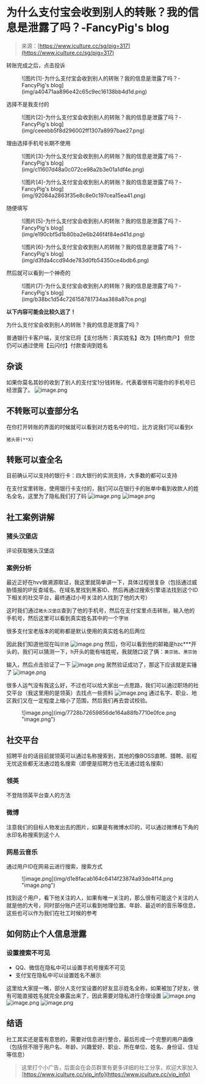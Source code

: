 <!--yml
category: 社会工程
date: 2022-11-10 10:30:20
-->

# 为什么支付宝会收到别人的转账？我的信息是泄露了吗？-FancyPig's blog

> 来源：[https://www.iculture.cc/sg/pig=317](https://www.iculture.cc/sg/pig=317)

转账完成之后，点击投诉

<figure class="wp-block-image size-full">![图片[1]-为什么支付宝会收到别人的转账？我的信息是泄露了吗？-FancyPig's blog](img/a40471aa896e42c65c9ec16138bb4d1d.png)</figure>

选择不是我支付的

<figure class="wp-block-image size-full">![图片[2]-为什么支付宝会收到别人的转账？我的信息是泄露了吗？-FancyPig's blog](img/ceeebb5f8d296002ff1307a8997bae27.png)</figure>

理由选择手机号长期不使用

<figure class="wp-block-image size-full">![图片[3]-为什么支付宝会收到别人的转账？我的信息是泄露了吗？-FancyPig's blog](img/c11607d48a0c072ce98a2b3e01a1df4e.png)</figure>

<figure class="wp-block-image size-full">![图片[4]-为什么支付宝会收到别人的转账？我的信息是泄露了吗？-FancyPig's blog](img/92084a2863f35e8c8e0c197cea15ea41.png)</figure>

随便填写

<figure class="wp-block-image size-full">![图片[5]-为什么支付宝会收到别人的转账？我的信息是泄露了吗？-FancyPig's blog](img/e190cbf5d1b80ba2e6b246f4f84ed41d.png)</figure>

<figure class="wp-block-image size-full">![图片[6]-为什么支付宝会收到别人的转账？我的信息是泄露了吗？-FancyPig's blog](img/d3fda4ccd94de783d0fb54350ce4bdb6.png)</figure>

然后就可以看到一个神奇的

<figure class="wp-block-image size-full">![图片[7]-为什么支付宝会收到别人的转账？我的信息是泄露了吗？-FancyPig's blog](img/b38bc1d54c726158781734aa388a87ce.png)</figure>

**以下内容可能会比较久远了！**

为什么支付宝会收到别人的转账？我的信息是泄露了吗？

普通银行卡客户端，支付宝已将【支付场所：真实姓名】改为【特约商户】
但您仍可以通过使用【云闪付】付款查询到姓名

## 杂谈

如果你莫名其妙的收到了别人的支付宝1分钱转账，代表着很有可能你的手机号已经泄露了。
![image.png](img/1f9063a10ea386ccf9aa5759371da750.png "image.png")

## 不转账可以查部分名

在你打开转账的界面的时候就可以看到对方姓名中的1位，比方说我们可以看到`X`

```
猪头哥(**X)
```

## 转账可以查全名

目前确认可以支持的银行卡：四大银行的实测支持，大多数的都可以支持

在支付宝里转账，使用银行卡支付的，我们可以在银行卡的账单中看到收款人的姓名全名，这里为了隐私我们打了码
![image.png](img/bfc02e6b5a69dbef60d0281b7d70bee2.png "image.png")
![image.png](img/192b4ee22396f88d1bc12d5dcc584a3c.png "image.png")

## 社工案例讲解

### 猪头汉堡店

评论获取猪头汉堡店

### 案例分析

最近正好在hvv做溯源取证，我这里就简单讲一下，具体过程很复杂（包括通过威胁情报的IP反查域名、在域名里找到黑客ID、然后再通过搜索引擎语法找到这个ID下相关的社交平台，最终通过小号关注的人找到了他的大号）

这时我们通过`猪头汉堡店`查到了他的手机号，然后在支付宝里点击转账，输入他的手机号，然后这里可以看到真实姓名其中的一个字`驰`

很多支付宝老版本的昵称都是默认使用的真实姓名的后两位

因此我们知道他现在叫`宗驰`
![image.png](img/b96a2aeee60f99aa81edce0acc8a2e4c.png "image.png")
然后，你可以看到他的邮箱是hzc***开头的，我们可以猜测一下，h开头的能有啥姓呢，我就随口说了俩：`黄宗驰`、`黑宗驰`

输入，然后点击验证了一下
![image.png](img/2144eb150458b209c63a19f64d5ae15d.png "image.png")
居然验证成功了，那这下应该就是实锤了
![image.png](img/e85b8ded2c6939a8ca7ca816e4d35a55.png "image.png")

很多人运气没有我这么好，不过也可以给大家出一点思路，我们可以通过职场的社交平台（我这里用的是领英）去找点一些资料
![image.png](img/72f131a6c4d78d1007df7a36a592efb9.png "image.png")
通过名字、职业、地区我们又在一定程度上缩小了范围，然后我们再去尝试校验。

<figure class="wp-block-image">![image.png](img/7728b72659856de164a88fb7710e0fce.png "image.png")</figure>

## 社交平台

招聘平台的话目前就领英可以通过名称搜索到，其他的像BOSS直聘、猎聘、前程无忧这些都无法通过姓名搜索（即便是招聘方也无法通过姓名搜索）

### 领英

不登陆领英平台查人的方法

### 微博

注意我们的目标人物发出去的图片，如果是有微博水印的，可以通过微博右下角的水印名称搜索到这个人

### 网易云音乐

通过用户ID在网易云进行搜索，搜索方式

<figure class="wp-block-image">![image.png](img/d1e8facab164c6414f23874a93de4f14.png "image.png")</figure>

找到这个用户，看下他关注的人，如果有唯一关注的，那么很有可能这个关注的人就是他的大号，同时部分账户还可以看到地理位置、年龄、最近听的音乐等信息，这些也可以作为我们在社工时候的参考

## 如何防止个人信息泄露

### 设置搜索不可见

*   QQ、微信在隐私中可以设置手机号搜索不可见
*   支付宝在隐私中可以设置姓名不展示

这里给大家提一嘴，部分人支付宝设置的好友显示姓名全称，如果被加了好友，很有可能直接姓名就完全暴露出来了，因此需要对隐私进行合理设置
![image.png](img/f15ec73bb76d4db12cd46651494b6d62.png "image.png")
![image.png](img/d9d41c3afcb16a32436cf2151f93121e.png "image.png")
![image.png](img/49ce97a46bd92df7726764f330c8c755.png "image.png")

## 结语

社工其实还是蛮有意思的，需要对信息进行整合，最后形成一个完整的用户画像（包括但不限于用户名、年龄、兴趣爱好、职业、所在单位、姓名、身份证、住址等信息）

> 这里打个小广告，后面会在会员群里有更多详细的社工分享，欢迎大家加入
> [https://www.iculture.cc/vip_info](https://www.iculture.cc/vip_info)